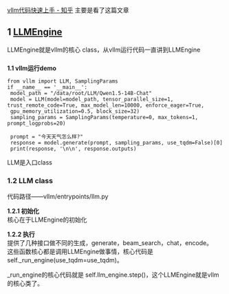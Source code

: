 [vllm代码快速上手 - 知乎](https://zhuanlan.zhihu.com/p/6462326972)
主要是看了这篇文章

## **1 [LLMEngine](https://zhida.zhihu.com/search?content_id=250314981&content_type=Article&match_order=1&q=LLMEngine&zhida_source=entity)**

  
LLMEngine就是vllm的核心 class，从vllm运行代码一直讲到LLMEngine

###   
**1.1 vllm运行demo**  

```text
from vllm import LLM, SamplingParams
if __name__ == '__main__':
 model_path = "/data/root/LLM/Qwen1.5-14B-Chat"
 model = LLM(model=model_path, tensor_parallel_size=1, trust_remote_code=True, max_model_len=10000, enforce_eager=True, 
 gpu_memory_utilization=0.5, block_size=32)
 sampling_params = SamplingParams(temperature=0, max_tokens=1, prompt_logprobs=20)
 
 prompt = "今天天气怎么样?"
 response = model.generate(prompt, sampling_params, use_tqdm=False)[0]
 print(response, '\n\n', response.outputs)
```

LLM是入口class

###   **1.2 LLM class**  

代码路径——vllm/entrypoints/llm.py

**1.2.1 初始化**  
核心在于LLMEngine的初始化  
  
**1.2.2 执行**  
提供了几种接口做不同的生成，generate，beam_search，chat，encode。  
这些函数核心都是调用LLMEngine做事情，核心代码是self.\_run_engine(use_tqdm=use_tqdm)。

\_run_engine的核心代码就是 self.llm_engine.step()，这个LLMEngine就是vllm的核心类了。